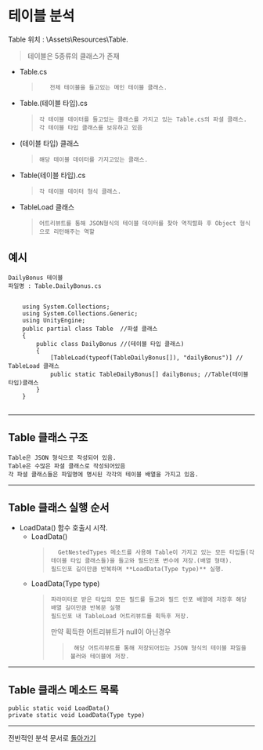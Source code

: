 # 테이블 분석
Table 위치 : \Assets\Resources\Table.
> 테이블은 5종류의 클래스가 존재
- Table.cs
    >        전체 테이블을 들고있는 메인 테이블 클래스.
- Table.(테이블 타입).cs 
    >     각 테이블 데이터를 들고있는 클래스를 가지고 있는 Table.cs의 파셜 클래스.
    >     각 테이블 타입 클래스를 보유하고 있음
- (테이블 타입) 클래스
    >     해당 테이블 데이터를 가지고있는 클래스.            
- Table(테이블 타입).cs
    >     각 테이블 데이터 형식 클래스.
- TableLoad 클래스
    >     어트리뷰트를 통해 JSON형식의 테이블 데이터를 찾아 역직렬화 후 Object 형식으로 리턴해주는 역할
## 예시
    DailyBonus 테이블    
    파일명 : Table.DailyBonus.cs
<pre>
<code>
    using System.Collections;
    using System.Collections.Generic;
    using UnityEngine;
    public partial class Table  //파셜 클래스
    {
        public class DailyBonus //(테이블 타입 클래스)
        {
            [TableLoad(typeof(TableDailyBonus[]), "dailyBonus")] // TableLoad 클래스
            public static TableDailyBonus[] dailyBonus; //Table(테이블 타입)클래스
        }
    }
</code>
</pre>

*****

## Table 클래스 구조
    Table은 JSON 형식으로 작성되어 있음.
    Table은 수많은 파셜 클래스로 작성되어있음
    각 파셜 클래스들은 파일명에 명시된 각각의 테이블 배열을 가지고 있음.

*****

## Table 클래스 실행 순서
- LoadData() 함수 호출시 시작.
    * LoadData()
        >       GetNestedTypes 메소드를 사용해 Table이 가지고 있는 모든 타입들(각 테이블 타입 클래스들)을 들고와 필드인포 변수에 저장.(배열 형태).  
        >     필드인포 길이만큼 반복하며 **LoadData(Type type)** 실행.
    * LoadData(Type type)
        >     파라미터로 받은 타입의 모든 필드를 들고와 필드 인포 배열에 저장후 해당 배열 길이만큼 반복문 실행  
        >     필드인포 내 TableLoad 어트리뷰트를 획득후 저장.   
        > 만약 획득한 어트리뷰트가 null이 아닌경우
        >>      해당 어트리뷰트를 통해 저장되어있는 JSON 형식의 테이블 파일을 불러와 테이블에 저장.


*****

## Table 클래스 메소드 목록
    public static void LoadData()
    private static void LoadData(Type type)

*****

전반적인 분석 문서로 [돌아가기](https://github.com/Bo-sung/BBF_-/blob/master/전반적인_분석.md)
